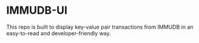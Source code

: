 # IMMUDB-UI
This repo is built to display key-value pair transactions from IMMUDB in an easy-to-read and developer-friendly way.
